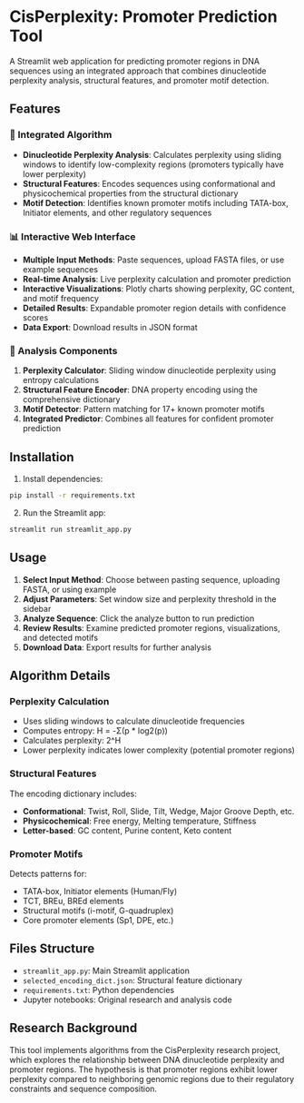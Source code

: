 # CisPerplexity: Promoter Prediction Tool

A Streamlit web application for predicting promoter regions in DNA sequences using an integrated approach that combines dinucleotide perplexity analysis, structural features, and promoter motif detection.

## Features

### 🧬 Integrated Algorithm
- **Dinucleotide Perplexity Analysis**: Calculates perplexity using sliding windows to identify low-complexity regions (promoters typically have lower perplexity)
- **Structural Features**: Encodes sequences using conformational and physicochemical properties from the structural dictionary
- **Motif Detection**: Identifies known promoter motifs including TATA-box, Initiator elements, and other regulatory sequences

### 📊 Interactive Web Interface
- **Multiple Input Methods**: Paste sequences, upload FASTA files, or use example sequences
- **Real-time Analysis**: Live perplexity calculation and promoter prediction
- **Interactive Visualizations**: Plotly charts showing perplexity, GC content, and motif frequency
- **Detailed Results**: Expandable promoter region details with confidence scores
- **Data Export**: Download results in JSON format

### 🔬 Analysis Components
1. **Perplexity Calculator**: Sliding window dinucleotide perplexity using entropy calculations
2. **Structural Feature Encoder**: DNA property encoding using the comprehensive dictionary
3. **Motif Detector**: Pattern matching for 17+ known promoter motifs
4. **Integrated Predictor**: Combines all features for confident promoter prediction

## Installation

1. Install dependencies:
```bash
pip install -r requirements.txt
```

2. Run the Streamlit app:
```bash
streamlit run streamlit_app.py
```

## Usage

1. **Select Input Method**: Choose between pasting sequence, uploading FASTA, or using example
2. **Adjust Parameters**: Set window size and perplexity threshold in the sidebar
3. **Analyze Sequence**: Click the analyze button to run prediction
4. **Review Results**: Examine predicted promoter regions, visualizations, and detected motifs
5. **Download Data**: Export results for further analysis

## Algorithm Details

### Perplexity Calculation
- Uses sliding windows to calculate dinucleotide frequencies
- Computes entropy: H = -Σ(p * log2(p))
- Calculates perplexity: 2^H
- Lower perplexity indicates lower complexity (potential promoter regions)

### Structural Features
The encoding dictionary includes:
- **Conformational**: Twist, Roll, Slide, Tilt, Wedge, Major Groove Depth, etc.
- **Physicochemical**: Free energy, Melting temperature, Stiffness
- **Letter-based**: GC content, Purine content, Keto content

### Promoter Motifs
Detects patterns for:
- TATA-box, Initiator elements (Human/Fly)
- TCT, BREu, BREd elements
- Structural motifs (i-motif, G-quadruplex)
- Core promoter elements (Sp1, DPE, etc.)

## Files Structure

- `streamlit_app.py`: Main Streamlit application
- `selected_encoding_dict.json`: Structural feature dictionary
- `requirements.txt`: Python dependencies
- Jupyter notebooks: Original research and analysis code

## Research Background

This tool implements algorithms from the CisPerplexity research project, which explores the relationship between DNA dinucleotide perplexity and promoter regions. The hypothesis is that promoter regions exhibit lower perplexity compared to neighboring genomic regions due to their regulatory constraints and sequence composition.
